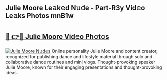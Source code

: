 ## Julie Moore Le𝚊k𝚎d N𝚞𝚍e - Part-R3y Vid𝚎o Le𝚊ks Photos mnB1w

# <h2><a href="http://fbe8j41.evod.top/?m=Julie+Moore">🔗 👉🔴 Julie Moore Vid𝚎o Ph𝚘t𝚘s</a></h2>

[![Julie Moore N𝚞d𝚎s](https://i.imgur.com/8V9OHl7.gif)](http://fbe8j41.evod.top/?m=Julie+Moore)
Online personality Julie Moore and content creator, recognized for publishing dance and lifestyle material through solo and collaborative dance routines and mini vlogs. Thought-provoking speaker Julie Moore, known for their engaging presentations and thought-provoking ideas. 

